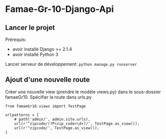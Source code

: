 # Famae-Gr-10-Django-Api

## Lancer le projet
Prérequis: 
- avoir installé Django >= 2.1.4
- avoir installé Python 3

Lancer serveur de développement: 
` python manage.py runserver `

## Ajout d'une nouvelle route

Créer une nouvelle view (prendre le modèle views.py) dans le sous-dossier famaeGr10.
Spécifier la route dans urls.py

```
from famaeGr10.views import TestPage

urlpatterns = [
    # path('admin/', admin.site.urls),
    url(r'^zipcode/(?P<zip_code>\d+)/', TestPage.as_view()),
    url(r'^zipcode/', TestPage.as_view()),
]
```
